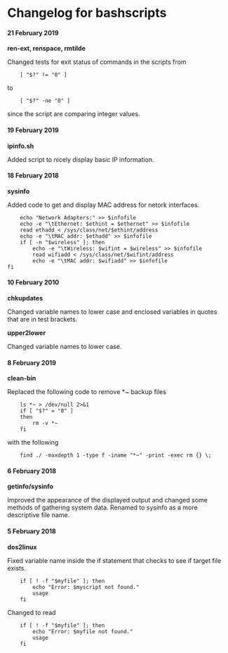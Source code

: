 # Changelog for bashscripts

#### 21 February 2019
**ren-ext, renspace, rmtilde**

Changed tests for exit status of commands in the scripts from
```
	[ "$?" != "0" ]
```
to
```
	[ "$?" -ne "0" ]
```
since the script are comparing integer values.	

#### 19 February 2019
**ipinfo.sh**

Added script to nicely display basic IP information.

#### 18 February 2018
**sysinfo**

Added code to get and display MAC address for netork interfaces.
```
	echo "Network Adapters:" >> $infofile
	echo -e "\tEthernet: $ethint = $ethernet" >> $infofile
	read ethadd < /sys/class/net/$ethint/address
	echo -e "\tMAC addr: $ethadd" >> $infofile
	if [ -n "$wireless" ]; then
		echo -e "\tWireless: $wifint = $wireless" >> $infofile
		read wifiadd < /sys/class/net/$wifint/address
		echo -e "\tMAC addr: $wifiadd" >> $infofile
fi
```
#### 10 February 2010

**chkupdates**

Changed variable names to lower case and enclosed variables in quotes that are in test brackets.

**upper2lower**

Changed variable names to lower case.

#### 8 February 2019
**clean-bin**

Replaced the following code to remove *~ backup files
```
	ls *~ > /dev/null 2>&1
	if [ "$?" = "0" ]
	then
		rm -v *~
	fi
```
with the following
```
	find ./ -maxdepth 1 -type f -iname "*~" -print -exec rm {} \;
```
#### 6 February 2018

**getinfo/sysinfo**

Improved the appearance of the displayed output and changed some methods of gathering system data. Renamed to sysinfo as a more descriptive file name.

#### 5 February 2018

**dos2linux**

Fixed variable name inside the if statement that checks to see if target file exists.
```
	if [ ! -f "$myfile" ]; then
		echo "Error: $myscript not found."
		usage
	fi
```
Changed to read
```
	if [ ! -f "$myfile" ]; then
		echo "Error: $myfile not found."
		usage
	fi
```

